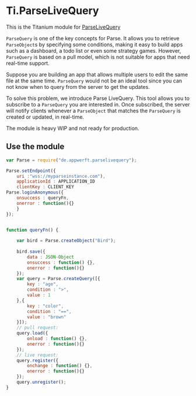 # Ti.ParseLiveQuery

This is the Titanium module for [ParseLiveQuery](https://github.com/parse-community/ParseLiveQuery-Android)

`ParseQuery` is one of the key concepts for Parse. It allows you to retrieve `ParseObject`s by specifying some conditions, making it easy to build apps such as a dashboard, a todo list or even some strategy games. However, `ParseQuery` is based on a pull model, which is not suitable for apps that need real-time support.

Suppose you are building an app that allows multiple users to edit the same file at the same time. `ParseQuery` would not be an ideal tool since you can not know when to query from the server to get the updates.

To solve this problem, we introduce Parse LiveQuery. This tool allows you to subscribe to a `ParseQuery` you are interested in. Once subscribed, the server will notify clients whenever a `ParseObject` that matches the `ParseQuery` is created or updated, in real-time.

The module is heavy WIP and not ready for production.

## Use the module

```javascript
var Parse = require("de.appwerft.parselivequery");

Parse.setEndpoint({
	uri :"wss://myparseinstance.com"), 
	applicationId : APPLICATION_ID
	clientKey : CLIENT_KEY
Parse.loginAnonymous({
	onsuccess : queryFn,
	onerror : function(){}
	}
});


function queryFn() {
	
	var bird = Parse.createObject("Bird");
	
	bird.save({
		data : JSON-Object
		onsuccess : function() {},
		onerror : function(){}
	});
	var query = Parse.createQuery([{
		key : "age",
		condition : ">",
		value : 1
 	},{
		key : "color",
		condition : "==",
		value : "brown"
	}]);
	// pull request:
	query.load({
		onload : function() {},
		onerror : function(){}
	});
	// live request:
	query.register({
		onchange : function() {},
		onerror : function(){}
	});
	query.unregister();
}

```
